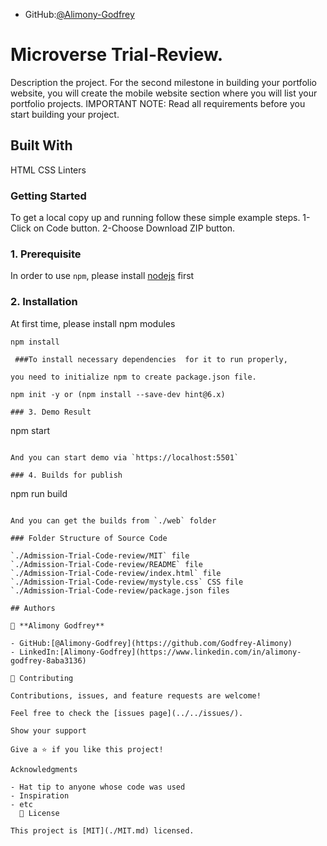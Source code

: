 - GitHub:[@Alimony-Godfrey](https://github.com/Godfrey-Alimony)

# Microverse Trial-Review.

Description the project.
For the second milestone in building your portfolio website, you will create the mobile website section where you will list your portfolio projects.
IMPORTANT NOTE: Read all requirements before you start building your project.

## Built With

HTML
CSS
Linters

### Getting Started

To get a local copy up and running follow these simple example steps. 1-Click on Code button. 2-Choose Download ZIP button.

### 1. Prerequisite

In order to use `npm`, please install [nodejs](https://nodejs.org/en/download/) first

### 2. Installation

At first time, please install npm modules

```
npm install

 ###To install necessary dependencies  for it to run properly,

you need to initialize npm to create package.json file.

npm init -y or (npm install --save-dev hint@6.x)

### 3. Demo Result

```

npm start

```

And you can start demo via `https://localhost:5501`

### 4. Builds for publish

```

npm run build

```

And you can get the builds from `./web` folder

### Folder Structure of Source Code

`./Admission-Trial-Code-review/MIT` file
`./Admission-Trial-Code-review/README` file
`./Admission-Trial-Code-review/index.html` file
`./Admission-Trial-Code-review/mystyle.css` CSS file
`./Admission-Trial-Code-review/package.json files

## Authors

👤 **Alimony Godfrey**

- GitHub:[@Alimony-Godfrey](https://github.com/Godfrey-Alimony)
- LinkedIn:[Alimony-Godfrey](https://www.linkedin.com/in/alimony-godfrey-8aba3136)

🤝 Contributing

Contributions, issues, and feature requests are welcome!

Feel free to check the [issues page](../../issues/).

Show your support

Give a ⭐️ if you like this project!

Acknowledgments

- Hat tip to anyone whose code was used
- Inspiration
- etc
  📝 License

This project is [MIT](./MIT.md) licensed.
```

